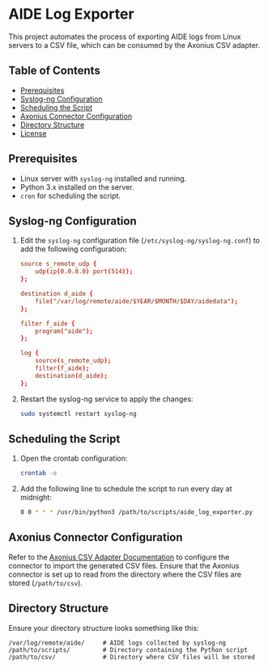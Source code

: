 # AIDE Log Exporter
This project automates the process of exporting AIDE logs from Linux servers to a CSV file, which can be consumed by the Axonius CSV adapter.

## Table of Contents
- [Prerequisites](#prerequisites)
- [Syslog-ng Configuration](#syslog-ng-configuration)
- [Scheduling the Script](#scheduling-the-script)
- [Axonius Connector Configuration](#axonius-connector-configuration)
- [Directory Structure](#directory-structure)
- [License](#license)

## Prerequisites
- Linux server with `syslog-ng` installed and running.
- Python 3.x installed on the server.
- `cron` for scheduling the script.

## Syslog-ng Configuration
1. Edit the `syslog-ng` configuration file (`/etc/syslog-ng/syslog-ng.conf`) to add the following configuration:
    ```conf
    source s_remote_udp {
        udp(ip(0.0.0.0) port(514));
    };

    destination d_aide {
        file("/var/log/remote/aide/$YEAR/$MONTH/$DAY/aidedata");
    };

    filter f_aide {
        program("aide");
    };

    log {
        source(s_remote_udp);
        filter(f_aide);
        destination(d_aide);
    };
    ```

2. Restart the syslog-ng service to apply the changes:
    ```sh
    sudo systemctl restart syslog-ng
    ```

## Scheduling the Script
1. Open the crontab configuration:

    ```sh
    crontab -e
    ```

2. Add the following line to schedule the script to run every day at midnight:
    ```sh
    0 0 * * * /usr/bin/python3 /path/to/scripts/aide_log_exporter.py
    ```

## Axonius Connector Configuration
Refer to the [Axonius CSV Adapter Documentation](https://docs.axonius.com/docs/csv) to configure the connector to import the generated CSV files. Ensure that the Axonius connector is set up to read from the directory where the CSV files are stored (`/path/to/csv`).

## Directory Structure
Ensure your directory structure looks something like this:
```plaintext
/var/log/remote/aide/     # AIDE logs collected by syslog-ng
/path/to/scripts/         # Directory containing the Python script
/path/to/csv/             # Directory where CSV files will be stored

